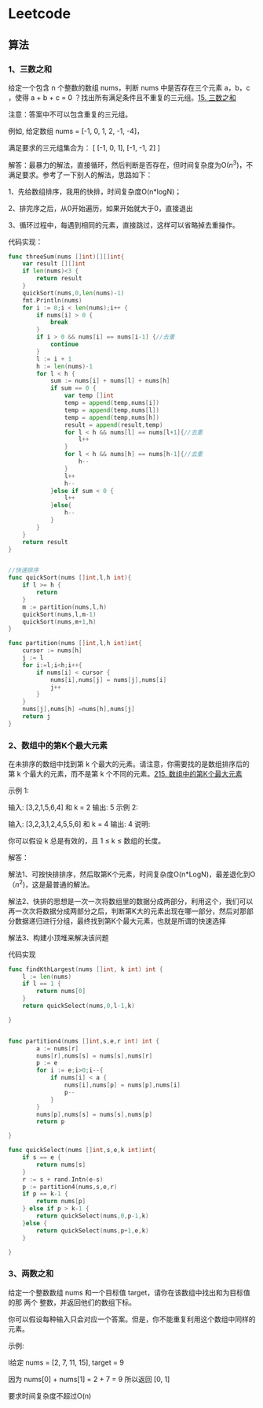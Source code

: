 # Leetcode 

## 算法

### 1、三数之和 

给定一个包含 n 个整数的数组 nums，判断 nums 中是否存在三个元素 a，b，c ，使得 a + b + c = 0 ？找出所有满足条件且不重复的三元组。[15. 三数之和](https://leetcode-cn.com/problems/3sum/)

注意：答案中不可以包含重复的三元组。

例如, 给定数组 nums = [-1, 0, 1, 2, -1, -4]，

满足要求的三元组集合为：
[
  [-1, 0, 1],
  [-1, -1, 2]
]

解答：最暴力的解法，直接循环，然后判断是否存在，但时间复杂度为O($n^3$)，不满足要求。参考了一下别人的解法，思路如下：

1、先给数组排序，我用的快排，时间复杂度O(n*logN)；

2、排完序之后，从0开始遍历，如果开始就大于0，直接退出

3、循环过程中，每遇到相同的元素，直接跳过，这样可以省略掉去重操作。

代码实现：

~~~go
func threeSum(nums []int)[][]int{
	var result [][]int
	if len(nums)<3 {
		return result
	}
	quickSort(nums,0,len(nums)-1)
	fmt.Println(nums)
	for i := 0;i < len(nums);i++ {
		if nums[i] > 0 {
			break
		}
		if i > 0 && nums[i] == nums[i-1] {//去重
			continue
		}
		l := i + 1
		h := len(nums)-1
		for l < h {
			sum := nums[i] + nums[l] + nums[h]
			if sum == 0 {
				var temp []int
				temp = append(temp,nums[i])
				temp = append(temp,nums[l])
				temp = append(temp,nums[h])
				result = append(result,temp)
				for l < h && nums[l] == nums[l+1]{//去重
					l++
				}
				for l < h && nums[h] == nums[h-1]{//去重
					h--
				}
				l++
				h--
			}else if sum < 0 {
				l++
			}else{
				h--
			}
		}
	}
	return result
}


//快速排序
func quickSort(nums []int,l,h int){
	if l >= h {
		return
	}
	m := partition(nums,l,h)
	quickSort(nums,l,m-1)
	quickSort(nums,m+1,h)
}

func partition(nums []int,l,h int)int{
	cursor := nums[h]
	j := l
	for i:=l;i<h;i++{
		if nums[i] < cursor {
			nums[i],nums[j] = nums[j],nums[i]
			j++
		}
	}
	nums[j],nums[h] =nums[h],nums[j]
	return j
}
~~~

### 2、数组中的第K个最大元素

在未排序的数组中找到第 k 个最大的元素。请注意，你需要找的是数组排序后的第 k 个最大的元素，而不是第 k 个不同的元素。[215. 数组中的第K个最大元素](https://leetcode-cn.com/problems/kth-largest-element-in-an-array/)

示例 1:

输入: [3,2,1,5,6,4] 和 k = 2
输出: 5
示例 2:

输入: [3,2,3,1,2,4,5,5,6] 和 k = 4
输出: 4
说明:

你可以假设 k 总是有效的，且 1 ≤ k ≤ 数组的长度。

解答：

解法1、可按快排排序，然后取第K个元素，时间复杂度O(n*LogN)，最差退化到O（$n^2$)，这是最普通的解法。

解法2、快排的思想是一次一次将数组里的数据分成两部分，利用这个，我们可以再一次次将数据分成两部分之后，判断第K大的元素出现在哪一部分，然后对那部分数据递归进行分组，最终找到第K个最大元素，也就是所谓的快速选择

解法3、构建小顶堆来解决该问题

代码实现

~~~go
func findKthLargest(nums []int, k int) int {
	l := len(nums)
	if l == 1 {
		return nums[0]
	}
	return quickSelect(nums,0,l-1,k)

}


func partition4(nums []int,s,e,r int) int {
		a := nums[r]
		nums[r],nums[s] = nums[s],nums[r]
		p := e
		for i := e;i>0;i--{
			if nums[i] < a {
				nums[i],nums[p] = nums[p],nums[i]
				p--
			}
		}
		nums[p],nums[s] = nums[s],nums[p]
		return p

}

func quickSelect(nums []int,s,e,k int)int{
	if s == e {
		return nums[s]
	}
	r := s + rand.Intn(e-s)
	p := partition4(nums,s,e,r)
	if p == k-1 {
		return nums[p]
	} else if p > k-1 {
		return quickSelect(nums,0,p-1,k)
	}else {
		return quickSelect(nums,p+1,e,k)
	}

}
~~~

### 3、两数之和

给定一个整数数组 nums 和一个目标值 target，请你在该数组中找出和为目标值的那 两个 整数，并返回他们的数组下标。

你可以假设每种输入只会对应一个答案。但是，你不能重复利用这个数组中同样的元素。

示例:

l给定 nums = [2, 7, 11, 15], target = 9

因为 nums[0] + nums[1] = 2 + 7 = 9
所以返回 [0, 1]

要求时间复杂度不超过O(n)

~~~go

~~~

